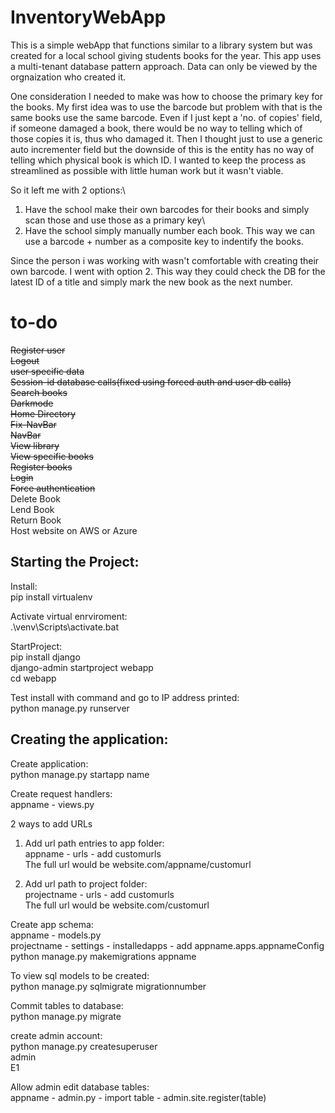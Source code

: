 # InventoryWebApp
This is a simple webApp that functions similar to a library system but was created for a local school giving students books for the year. This app uses a multi-tenant database pattern approach. Data can only be viewed by the orgnaization who created it. 

One consideration I needed to make was how to choose the primary key for the books. My first idea was to use the barcode but problem with that is the same books use the same barcode. Even if I just kept a 'no. of copies' field, if someone damaged a book, there would be no way to telling which of those copies it is, thus who damaged it. Then I thought just to use a generic auto incrementer field but the downside of this is the entity has no way of telling which physical book is which ID. I wanted to keep the process as streamlined as possible with little human work but it wasn't viable.

So it left me with 2 options:\
1. Have the school make their own barcodes for their books and simply scan those and use those as a primary key\
2. Have the school simply manually number each book. This way we can use a barcode + number as a composite key to indentify the books.

Since the person i was working with wasn't comfortable with creating their own barcode. I went with option 2. This way they could check the DB for the latest ID of a title and simply mark the new book as the next number.

# to-do
~~Register user~~\
~~Logout~~\
~~user specific data~~\
~~Session-id database calls(fixed using forced auth and user db calls)~~\
~~Search books~~\
~~Darkmode~~\
~~Home Directory~~\
~~Fix-NavBar~~\
~~NavBar~~\
~~View library~~\
~~View specific books~~\
~~Register books~~\
~~Login~~\
~~Force authentication~~\
Delete Book\
Lend Book\
Return Book\
Host website on AWS or Azure
## Starting the Project:
Install:\
pip install virtualenv

Activate virtual enrviroment:\
.\venv\Scripts\activate.bat

StartProject:\
pip install django\
django-admin startproject webapp\
cd webapp

Test install with command and go to IP address printed:\
python manage.py runserver

## Creating the application:
Create application:\
python manage.py startapp name

Create request handlers:\
appname - views.py

2 ways to add URLs
1.  Add url path entries to app folder:\
    appname - urls - add customurls\
    The full url would be website.com/appname/customurl
    
2.  Add url path to project folder:\
    projectname - urls - add customurls\
    The full url would be website.com/customurl

Create app schema:\
appname - models.py\
projectname - settings - installedapps - add appname.apps.appnameConfig\
python manage.py makemigrations appname

To view sql models to be created:\
python manage.py sqlmigrate migrationnumber

Commit tables to database:\
python manage.py migrate

create admin account:\
python manage.py createsuperuser\
admin\
E1

Allow admin edit database tables:\
appname - admin.py - import table - admin.site.register(table)
